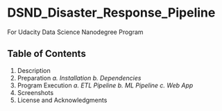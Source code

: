 # DSND_Disaster_Response_Pipeline
For Udacity Data Science Nanodegree Program

## Table of Contents
1. Description
2. Preparation
   *a. Installation
   b. Dependencies*
3. Program Execution
   *a. ETL Pipeline
   b. ML Pipeline
   c. Web App*
4. Screenshots
5. License and Acknowledgments
